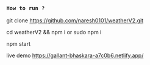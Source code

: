 ### `How to run ?`

git clone https://github.com/naresh0101/weatherV2.git

cd weatherV2 && npm i or sudo npm i 

npm start 

live demo https://gallant-bhaskara-a7c0b6.netlify.app/